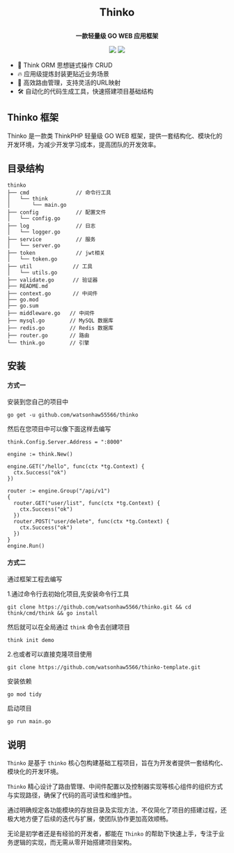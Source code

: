 <p align="center" style="font-weight:bold;font-size:24px;padding-top:5px;">Thinko </p>
<p align="center" style="font-weight:bold;font-size:14px;padding-top:5px;">一款轻量级 GO WEB 应用框架 </p>

<p align="center">
    <img src="https://img.shields.io/github/v/release/watsonhaw5566/thinko.svg?style=flat-square">
    <img src="https://pkg.go.dev/badge/github.com/watsonahaw5566/thinko?status.svg">
  <br>
</p>

- 💪 Think ORM 思想链式操作 CRUD
- 🔥 应用级提炼封装更贴近业务场景
- 🚀 高效路由管理，支持灵活的URL映射
- 🛠️ 自动化的代码生成工具，快速搭建项目基础结构

## Thinko 框架

Thinko 是一款类 ThinkPHP 轻量级 GO WEB 框架，提供一套结构化、模块化的开发环境，为减少开发学习成本，提高团队的开发效率。

## 目录结构

```
thinko
├── cmd               // 命令行工具
│   └── think
│       └── main.go
├── config            // 配置文件
│   └── config.go
├── log               // 日志
│   └── logger.go
├── service           // 服务
│   └── server.go
├── token             // jwt相关
│   └── token.go
├── util             // 工具
│   └── utils.go
├── validate.go      // 验证器
├── README.md
├── context.go       // 中间件
├── go.mod
├── go.sum
├── middleware.go   // 中间件
├── mysql.go        // MySQL 数据库
├── redis.go        // Redis 数据库
├── router.go       // 路由
└── think.go        // 引擎
```

## 安装

#### 方式一

安装到您自己的项目中

```
go get -u github.com/watsonhaw55566/thinko
```

然后在您项目中可以像下面这样去编写

```
think.Config.Server.Address = ":8000"

engine := think.New()

engine.GET("/hello", func(ctx *tg.Context) {
  ctx.Success("ok")
})

router := engine.Group("/api/v1")
{
  router.GET("user/list", func(ctx *tg.Context) {
    ctx.Success("ok")
  })
  router.POST("user/delete", func(ctx *tg.Context) {
    ctx.Success("ok")
  })
}
engine.Run()
```

#### 方式二

通过框架工程去编写

1.通过命令行去初始化项目,先安装命令行工具

```
git clone https://github.com/watsonhaw5566/thinko.git && cd think/cmd/think && go install
```

然后就可以在全局通过 ``think`` 命令去创建项目

```
think init demo
```

2.也或者可以直接克隆项目使用

```
git clone https://github.com/watsonhaw5566/thinko-template.git
```

安装依赖

```
go mod tidy
```

启动项目

```
go run main.go
```

## 说明

``Thinko`` 是基于 ``thinko`` 核心包构建基础工程项目，旨在为开发者提供一套结构化、模块化的开发环境。

``Thinko`` 精心设计了路由管理、中间件配置以及控制器实现等核心组件的组织方式与实现路径，确保了代码的高可读性和维护性。

通过明确规定各功能模块的存放目录及实现方法，不仅简化了项目的搭建过程，还极大地方便了后续的迭代与扩展，使团队协作更加高效顺畅。

无论是初学者还是有经验的开发者，都能在 ``Thinko`` 的帮助下快速上手，专注于业务逻辑的实现，而无需从零开始搭建项目架构。
